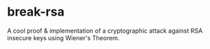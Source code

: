 # break-rsa
A cool proof &amp; implementation of a cryptographic attack against RSA insecure keys using Wiener's Theorem.
